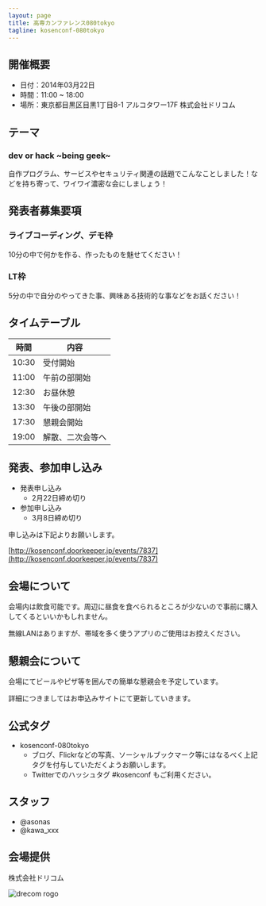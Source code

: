 ```yaml
---
layout: page
title: 高専カンファレンス080tokyo
tagline: kosenconf-080tokyo
---
```


## 開催概要
* 日付：2014年03月22日
* 時間：11:00 ~ 18:00
* 場所：東京都目黒区目黒1丁目8-1 アルコタワー17F 株式会社ドリコム

## テーマ
### dev or hack ~being geek~
自作プログラム、サービスやセキュリティ関連の話題でこんなことしました！などを持ち寄って、ワイワイ濃密な会にしましょう！

## 発表者募集要項
### ライブコーディング、デモ枠
10分の中で何かを作る、作ったものを魅せてください！

### LT枠
5分の中で自分のやってきた事、興味ある技術的な事などをお話ください！

## タイムテーブル
|時間 |内容         |
|-----|-------------|
|10:30|受付開始|
|11:00|午前の部開始|
|12:30|お昼休憩|
|13:30|午後の部開始|
|17:30|懇親会開始|
|19:00|解散、二次会等へ|

## 発表、参加申し込み
* 発表申し込み
  * 2月22日締め切り
* 参加申し込み
  * 3月8日締め切り

申し込みは下記よりお願いします。

[http://kosenconf.doorkeeper.jp/events/7837](http://kosenconf.doorkeeper.jp/events/7837)


## 会場について
会場内は飲食可能です。周辺に昼食を食べられるところが少ないので事前に購入してくるといいかもしれません。

無線LANはありますが、帯域を多く使うアプリのご使用はお控えください。


## 懇親会について
会場にてビールやピザ等を囲んでの簡単な懇親会を予定しています。

詳細につきましてはお申込みサイトにて更新していきます。


## 公式タグ
* kosenconf-080tokyo
  * ブログ、Flickrなどの写真、ソーシャルブックマーク等にはなるべく上記タグを付与していただくようお願いします。
  * Twitterでのハッシュタグ #kosenconf もご利用ください。


## スタッフ
* @asonas
* @kawa_xxx


## 会場提供
株式会社ドリコム

![drecom rogo]({{site.url}}/080tokyo/assets/image/drecom.jpg)
